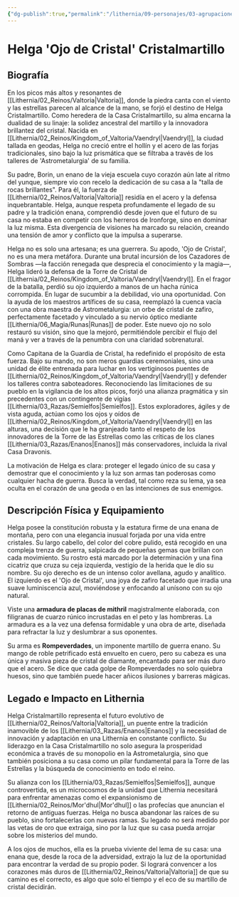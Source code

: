 ```yaml
---
{"dg-publish":true,"permalink":"/lithernia/09-personajes/03-agrupaciones/casa-cristalmartillo/helga-ojo-de-cristal-cristalmartillo/","tags":["[lithernia","personajes","Casa Cristalmartillo","Valtoria","Enanos"]}
---
```


# Helga 'Ojo de Cristal' Cristalmartillo

## Biografía

En los picos más altos y resonantes de [[Lithernia/02_Reinos/Valtoria\|Valtoria]], donde la piedra canta con el viento y las estrellas parecen al alcance de la mano, se forjó el destino de Helga Cristalmartillo. Como heredera de la Casa Cristalmartillo, su alma encarna la dualidad de su linaje: la solidez ancestral del martillo y la innovadora brillantez del cristal. Nacida en [[Lithernia/02_Reinos/Kingdom_of_Valtoria/Vaendryl\|Vaendryl]], la ciudad tallada en geodas, Helga no creció entre el hollín y el acero de las forjas tradicionales, sino bajo la luz prismática que se filtraba a través de los talleres de 'Astrometalurgia' de su familia.

Su padre, Borin, un enano de la vieja escuela cuyo corazón aún late al ritmo del yunque, siempre vio con recelo la dedicación de su casa a la "talla de rocas brillantes". Para él, la fuerza de [[Lithernia/02_Reinos/Valtoria\|Valtoria]] residía en el acero y la defensa inquebrantable. Helga, aunque respeta profundamente el legado de su padre y la tradición enana, comprendió desde joven que el futuro de su casa no estaba en competir con los herreros de Ironforge, sino en dominar la luz misma. Esta divergencia de visiones ha marcado su relación, creando una tensión de amor y conflicto que la impulsa a superarse.

Helga no es solo una artesana; es una guerrera. Su apodo, 'Ojo de Cristal', no es una mera metáfora. Durante una brutal incursión de los Cazadores de Sombras —la facción renegada que desprecia el conocimiento y la magia—, Helga lideró la defensa de la Torre de Cristal de [[Lithernia/02_Reinos/Kingdom_of_Valtoria/Vaendryl\|Vaendryl]]. En el fragor de la batalla, perdió su ojo izquierdo a manos de un hacha rúnica corrompida. En lugar de sucumbir a la debilidad, vio una oportunidad. Con la ayuda de los maestros artífices de su casa, reemplazó la cuenca vacía con una obra maestra de Astrometalurgia: un orbe de cristal de zafiro, perfectamente facetado y vinculado a su nervio óptico mediante [[Lithernia/06_Magia/Runas\|Runas]] de poder. Este nuevo ojo no solo restauró su visión, sino que la mejoró, permitiéndole percibir el flujo del maná y ver a través de la penumbra con una claridad sobrenatural.

Como Capitana de la Guardia de Cristal, ha redefinido el propósito de esta fuerza. Bajo su mando, no son meros guardias ceremoniales, sino una unidad de élite entrenada para luchar en los vertiginosos puentes de [[Lithernia/02_Reinos/Kingdom_of_Valtoria/Vaendryl\|Vaendryl]] y defender los talleres contra saboteadores. Reconociendo las limitaciones de su pueblo en la vigilancia de los altos picos, forjó una alianza pragmática y sin precedentes con un contingente de vigías [[Lithernia/03_Razas/Semielfos\|Semielfos]]. Estos exploradores, ágiles y de vista aguda, actúan como los ojos y oídos de [[Lithernia/02_Reinos/Kingdom_of_Valtoria/Vaendryl\|Vaendryl]] en las alturas, una decisión que le ha granjeado tanto el respeto de los innovadores de la Torre de las Estrellas como las críticas de los clanes [[Lithernia/03_Razas/Enanos\|Enanos]] más conservadores, incluida la rival Casa Dravonis.

La motivación de Helga es clara: proteger el legado único de su casa y demostrar que el conocimiento y la luz son armas tan poderosas como cualquier hacha de guerra. Busca la verdad, tal como reza su lema, ya sea oculta en el corazón de una geoda o en las intenciones de sus enemigos.

## Descripción Física y Equipamiento

Helga posee la constitución robusta y la estatura firme de una enana de montaña, pero con una elegancia inusual forjada por una vida entre cristales. Su largo cabello, del color del cobre pulido, está recogido en una compleja trenza de guerra, salpicada de pequeñas gemas que brillan con cada movimiento. Su rostro está marcado por la determinación y una fina cicatriz que cruza su ceja izquierda, vestigio de la herida que le dio su nombre. Su ojo derecho es de un intenso color avellana, agudo y analítico. El izquierdo es el 'Ojo de Cristal', una joya de zafiro facetado que irradia una suave luminiscencia azul, moviéndose y enfocando al unísono con su ojo natural.

Viste una **armadura de placas de mithril** magistralmente elaborada, con filigranas de cuarzo rúnico incrustadas en el peto y las hombreras. La armadura es a la vez una defensa formidable y una obra de arte, diseñada para refractar la luz y deslumbrar a sus oponentes.

Su arma es **Rompeverdades**, un imponente martillo de guerra enano. Su mango de roble petrificado está envuelto en cuero, pero su cabeza es una única y masiva pieza de cristal de diamante, encantado para ser más duro que el acero. Se dice que cada golpe de Rompeverdades no solo quiebra huesos, sino que también puede hacer añicos ilusiones y barreras mágicas.

## Legado e Impacto en Lithernia

Helga Cristalmartillo representa el futuro evolutivo de [[Lithernia/02_Reinos/Valtoria\|Valtoria]], un puente entre la tradición inamovible de los [[Lithernia/03_Razas/Enanos\|Enanos]] y la necesidad de innovación y adaptación en una Lithernia en constante conflicto. Su liderazgo en la Casa Cristalmartillo no solo asegura la prosperidad económica a través de su monopolio en la Astrometalurgia, sino que también posiciona a su casa como un pilar fundamental para la Torre de las Estrellas y la búsqueda de conocimiento en todo el reino.

Su alianza con los [[Lithernia/03_Razas/Semielfos\|Semielfos]], aunque controvertida, es un microcosmos de la unidad que Lithernia necesitará para enfrentar amenazas como el expansionismo de [[Lithernia/02_Reinos/Mor'dhul\|Mor'dhul]] o las profecías que anuncian el retorno de antiguas fuerzas. Helga no busca abandonar las raíces de su pueblo, sino fortalecerlas con nuevas ramas. Su legado no será medido por las vetas de oro que extraiga, sino por la luz que su casa pueda arrojar sobre los misterios del mundo.

A los ojos de muchos, ella es la prueba viviente del lema de su casa: una enana que, desde la roca de la adversidad, extrajo la luz de la oportunidad para encontrar la verdad de su propio poder. Si logrará convencer a los corazones más duros de [[Lithernia/02_Reinos/Valtoria\|Valtoria]] de que su camino es el correcto, es algo que solo el tiempo y el eco de su martillo de cristal decidirán.

